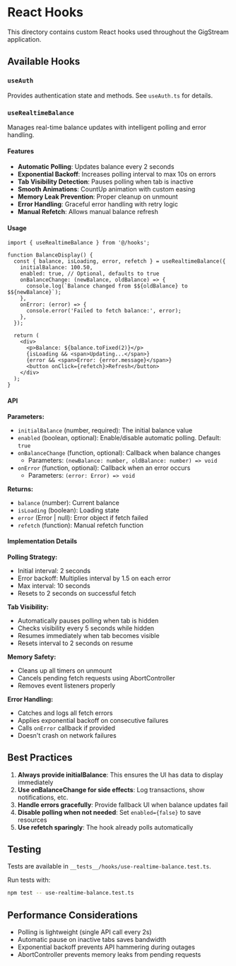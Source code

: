# React Hooks

This directory contains custom React hooks used throughout the GigStream application.

## Available Hooks

### `useAuth`
Provides authentication state and methods. See `useAuth.ts` for details.

### `useRealtimeBalance`
Manages real-time balance updates with intelligent polling and error handling.

#### Features
- **Automatic Polling**: Updates balance every 2 seconds
- **Exponential Backoff**: Increases polling interval to max 10s on errors
- **Tab Visibility Detection**: Pauses polling when tab is inactive
- **Smooth Animations**: CountUp animation with custom easing
- **Memory Leak Prevention**: Proper cleanup on unmount
- **Error Handling**: Graceful error handling with retry logic
- **Manual Refetch**: Allows manual balance refresh

#### Usage

```tsx
import { useRealtimeBalance } from '@/hooks';

function BalanceDisplay() {
  const { balance, isLoading, error, refetch } = useRealtimeBalance({
    initialBalance: 100.50,
    enabled: true, // Optional, defaults to true
    onBalanceChange: (newBalance, oldBalance) => {
      console.log(`Balance changed from $${oldBalance} to $${newBalance}`);
    },
    onError: (error) => {
      console.error('Failed to fetch balance:', error);
    },
  });

  return (
    <div>
      <p>Balance: ${balance.toFixed(2)}</p>
      {isLoading && <span>Updating...</span>}
      {error && <span>Error: {error.message}</span>}
      <button onClick={refetch}>Refresh</button>
    </div>
  );
}
```

#### API

**Parameters:**
- `initialBalance` (number, required): The initial balance value
- `enabled` (boolean, optional): Enable/disable automatic polling. Default: `true`
- `onBalanceChange` (function, optional): Callback when balance changes
  - Parameters: `(newBalance: number, oldBalance: number) => void`
- `onError` (function, optional): Callback when an error occurs
  - Parameters: `(error: Error) => void`

**Returns:**
- `balance` (number): Current balance
- `isLoading` (boolean): Loading state
- `error` (Error | null): Error object if fetch failed
- `refetch` (function): Manual refetch function

#### Implementation Details

**Polling Strategy:**
- Initial interval: 2 seconds
- Error backoff: Multiplies interval by 1.5 on each error
- Max interval: 10 seconds
- Resets to 2 seconds on successful fetch

**Tab Visibility:**
- Automatically pauses polling when tab is hidden
- Checks visibility every 5 seconds while hidden
- Resumes immediately when tab becomes visible
- Resets interval to 2 seconds on resume

**Memory Safety:**
- Cleans up all timers on unmount
- Cancels pending fetch requests using AbortController
- Removes event listeners properly

**Error Handling:**
- Catches and logs all fetch errors
- Applies exponential backoff on consecutive failures
- Calls `onError` callback if provided
- Doesn't crash on network failures

## Best Practices

1. **Always provide initialBalance**: This ensures the UI has data to display immediately
2. **Use onBalanceChange for side effects**: Log transactions, show notifications, etc.
3. **Handle errors gracefully**: Provide fallback UI when balance updates fail
4. **Disable polling when not needed**: Set `enabled={false}` to save resources
5. **Use refetch sparingly**: The hook already polls automatically

## Testing

Tests are available in `__tests__/hooks/use-realtime-balance.test.ts`.

Run tests with:
```bash
npm test -- use-realtime-balance.test.ts
```

## Performance Considerations

- Polling is lightweight (single API call every 2s)
- Automatic pause on inactive tabs saves bandwidth
- Exponential backoff prevents API hammering during outages
- AbortController prevents memory leaks from pending requests
